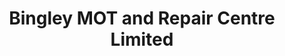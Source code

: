---
title: "Bingley MOT and Repair Centre Limited"
url: /bingley/bingley-mot-and-repair-centre-limited/
shop: Autowerkstatt
---